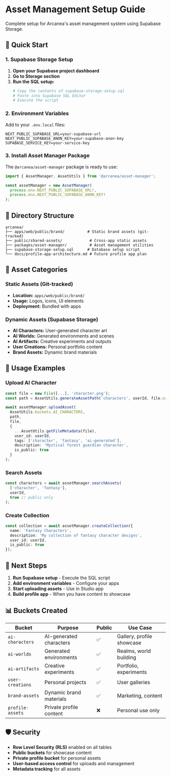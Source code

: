 # Asset Management Setup Guide

Complete setup for Arcanea's asset management system using Supabase Storage.

## 🎯 Quick Start

### 1. Supabase Storage Setup

1. **Open your Supabase project dashboard**
2. **Go to Storage section**
3. **Run the SQL setup:**
   ```bash
   # Copy the contents of supabase-storage-setup.sql
   # Paste into Supabase SQL Editor
   # Execute the script
   ```

### 2. Environment Variables

Add to your `.env.local` files:
```env
NEXT_PUBLIC_SUPABASE_URL=your-supabase-url
NEXT_PUBLIC_SUPABASE_ANON_KEY=your-supabase-anon-key
SUPABASE_SERVICE_KEY=your-service-key
```

### 3. Install Asset Manager Package

The `@arcanea/asset-manager` package is ready to use:
```typescript
import { AssetManager, AssetUtils } from '@arcanea/asset-manager';

const assetManager = new AssetManager(
  process.env.NEXT_PUBLIC_SUPABASE_URL!,
  process.env.NEXT_PUBLIC_SUPABASE_ANON_KEY!
);
```

## 📁 Directory Structure

```
arcanea/
├── apps/web/public/brand/          # Static brand assets (git-tracked)
├── public/shared-assets/            # Cross-app static assets
├── packages/asset-manager/          # Asset management utilities
├── supabase-storage-setup.sql      # Database setup script
└── docs/profile-app-architecture.md # Future profile app plan
```

## 🎨 Asset Categories

### Static Assets (Git-tracked)
- **Location:** `apps/web/public/brand/`
- **Usage:** Logos, icons, UI elements
- **Deployment:** Bundled with apps

### Dynamic Assets (Supabase Storage)
- **AI Characters:** User-generated character art
- **AI Worlds:** Generated environments and scenes
- **AI Artifacts:** Creative experiments and outputs
- **User Creations:** Personal portfolio content
- **Brand Assets:** Dynamic brand materials

## 🚀 Usage Examples

### Upload AI Character
```typescript
const file = new File([...], 'character.png');
const path = AssetUtils.generateAssetPath('characters', userId, file.name);

await assetManager.uploadAsset(
  AssetUtils.buckets.AI_CHARACTERS,
  path,
  file,
  {
    ...AssetUtils.getFileMetadata(file),
    user_id: userId,
    tags: ['character', 'fantasy', 'ai-generated'],
    description: 'Mystical forest guardian character',
    is_public: true
  }
);
```

### Search Assets
```typescript
const characters = await assetManager.searchAssets(
  ['character', 'fantasy'],
  userId,
  true // public only
);
```

### Create Collection
```typescript
const collection = await assetManager.createCollection({
  name: 'Fantasy Characters',
  description: 'My collection of fantasy character designs',
  user_id: userId,
  is_public: true
});
```

## 🔄 Next Steps

1. **Run Supabase setup** - Execute the SQL script
2. **Add environment variables** - Configure your apps
3. **Start uploading assets** - Use in Studio app
4. **Build profile app** - When you have content to showcase

## 📊 Buckets Created

| Bucket | Purpose | Public | Use Case |
|--------|---------|--------|----------|
| `ai-characters` | AI-generated characters | ✅ | Gallery, profile showcase |
| `ai-worlds` | Generated environments | ✅ | Realms, world building |
| `ai-artifacts` | Creative experiments | ✅ | Portfolio, experiments |
| `user-creations` | Personal projects | ✅ | User galleries |
| `brand-assets` | Dynamic brand materials | ✅ | Marketing, content |
| `profile-assets` | Private profile content | ❌ | Personal use only |

## 🛡️ Security

- **Row Level Security (RLS)** enabled on all tables
- **Public buckets** for showcase content
- **Private profile bucket** for personal assets
- **User-based access control** for uploads and management
- **Metadata tracking** for all assets